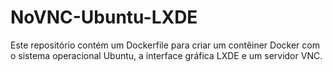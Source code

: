# NoVNC-Ubuntu-LXDE
Este repositório contém um Dockerfile para criar um contêiner Docker com o sistema operacional Ubuntu, a interface gráfica LXDE e um servidor VNC.
